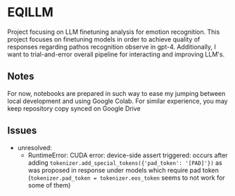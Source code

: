 # EQILLM
Project focusing on LLM finetuning analysis for emotion recognition. This project focuses on finetuning models in order to achieve quality of responses regarding pathos recognition observe in gpt-4. Additionally, I want to trial-and-error overall pipeline for interacting and improving LLM's.

## Notes
For now, notebooks are prepared in such way to ease my jumping between local development and using Google Colab. For similar experience, you may keep repository copy synced on Google Drive


## Issues

- unresolved:
  - RuntimeError: CUDA error: device-side assert triggered: occurs after adding `tokenizer.add_special_tokens({'pad_token': '[PAD]'})` as was proposed in response under models which require pad token (`tokenizer.pad_token = tokenizer.eos_token` seems to not work for some of them)